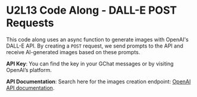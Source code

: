 # U2L13 Code Along - DALL-E POST Requests

This code along uses an async function to generate images with OpenAI's DALL-E API. By creating a `POST` request, we send prompts to the API and receive AI-generated images based on these prompts. 

**API Key**: You can find the key in your GChat messages or by visiting OpenAI’s platform.
   
**API Documentation**: Search here for the images creation endpoint: [OpenAI API documentation](https://platform.openai.com/docs/api-reference/).

